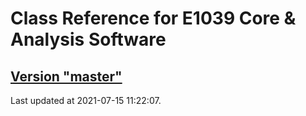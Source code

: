 # Class Reference for E1039 Core & Analysis Software
## [Version "master"](master/)
Last updated at 2021-07-15 11:22:07.

